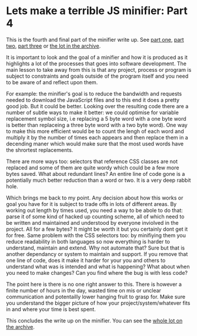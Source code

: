 # Lets make a terrible JS minifier: Part 4

This is the fourth and final part of the minifier write up. See [part one][pt1link], [part two][pt2link], [part three][pt3link] or [the lot in the archive][tmcarchive].

It is important to look and the goal of a minifier and how it is produced as it highlights a lot of the processes that goes into software development. The main lesson to take away from this is that any project, process or program is subject to constraints and goals outside of the program itself and you need to be aware of and reflect upon them.

For example: the minifier's goal is to reduce the bandwidth and requests needed to download the JavaScript files and to this end it does a pretty good job. But it could be better. Looking over the resulting code there are a number of subtle ways to make it better: we could optimise for variable replacement symbol size, i.e replacing a 5 byte word with a one byte word is better than replaceing a three byte word with a two byte word). One way to make this more efficient would be to count the lengh of each word and multiply it by the number of times each appears and then replace them in a decending maner which would make sure that the most used words have the shrortest replacements.

There are more ways too: selectors that reference CSS classes are not replaced and some of them are quite wordy which could be a few more bytes saved. What about redundant lines? An entire line of code gone is a potentially much better reduction than a word or two. It is a very deep rabbit hole.

Which brings me back to my point. Any decision about how this works or goal you have for it is subject to trade offs in lots of different areas. By working out length by times used, you need a way to be abole to do that: parse it of some kind of hacked up counting scheme, all of which need to be written and maintained and understood by everyone inviolved in the project. All for a few bytes? It might be worth it but you certainly dont get it for free. Same problem with the CSS selectors too: by minifiying them you reduce readability in both languages so now everything is harder to  understand, maintain and extend. Why not automate that? Sure but that is another dependancy or system to maintain and support. If you remove that one line of code, does it make it harder for your you and others to understand what was is intended and what is happening? What about when you need to make changes? Can you find where the bug is with less code?

The point here is there is no one right answer to this. There is however a finite number of hours in the day, wasted time on mis or unclear communication and potentailly lower hanging fruit to grasp for. Make sure you understand the bigger picture of how your project/system/whatever fits in and where your time is best spent.

This concludes the write up on the minifier. You can see the [whole lot on the archive][tmcarchive].

[pt1link]: /blog/lets-make-a-terrible-JS-minifier-pt1 "Lets make a terrible JS minifier: Part 1"

[pt2link]: /blog/lets-make-a-terrible-JS-minifier-pt2 "Lets make a terrible JS minifier: Part 2"

[pt3link]: /blog/lets-make-a-terrible-JS-minifier-pt3 "Lets make a terrible JS minifier: Part 3"

[tmcarchive]: /blog/archive "theMetaCity archive"

